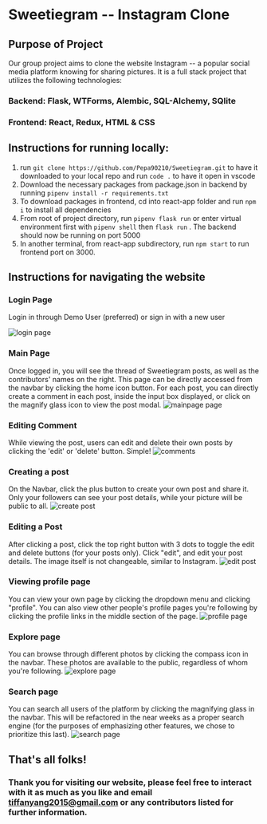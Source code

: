 # Sweetiegram -- Instagram Clone

## Purpose of Project

Our group project aims to clone the website Instagram -- a popular social media platform knowing for sharing pictures. It is a full stack project that utilizes the following technologies:

### Backend: Flask, WTForms, Alembic, SQL-Alchemy, SQlite
### Frontend: React, Redux, HTML & CSS

## Instructions for running locally:

1. run ```git clone https://github.com/Pepa90210/Sweetiegram.git``` to have it downloaded to your local repo and run ```code .``` to have it open in vscode
2. Download the necessary packages from package.json in backend by running ```pipenv install -r requirements.txt``` 
3. To download packages in frontend, cd into react-app folder and run ```npm i``` to install all dependencies
4. From root of project directory, run ```pipenv flask run``` or enter virtual environment first with ```pipenv shell``` then ```flask run``` . The backend should now be running on port 5000
5. In another terminal, from react-app subdirectory, run ```npm start``` to run frontend port on 3000.

## Instructions for navigating the website

### Login Page
Login in through Demo User (preferred) or sign in with a new user

![login page](./images/loginpage.png)

### Main Page
Once logged in, you will see the thread of Sweetiegram posts, as well as the contributors' names on the right. This page can be directly accessed from the navbar by clicking the home icon button. For each post, you can directly create a comment in each post, inside the input box displayed, or click on the magnify glass icon to view the post modal.
![mainpage page](./images/mainpage.png)

### Editing Comment
While viewing the post, users can edit and delete their own posts by clicking the 'edit' or 'delete' button. Simple!
![comments](./images/editcomment.png)

### Creating a post
On the Navbar, click the plus button to create your own post and share it. Only your followers can see your post details, while your picture will be public to all.
![create post](./images/createpost.png)

### Editing a Post
After clicking a post, click the top right button with 3 dots to toggle the edit and delete buttons (for your posts only). Click "edit", and edit your post details. The image itself is not changeable, similar to Instagram.
![edit post](./images/editpost.png)

### Viewing profile page
You can view your own page by clicking the dropdown menu and clicking "profile". You can also view other people's profile pages you're following by clicking the profile links in the middle section of the page.
![profile page](./images/followingpage.png)

### Explore page
You can browse through different photos by clicking the compass icon in the navbar. These photos are available to the public, regardless of whom you're following.
![explore page](./images/explorepage.png)

### Search page
You can search all users of the platform by clicking the magnifying glass in the navbar. This will be refactored in the near weeks as a proper search engine (for the purposes of emphasizing other features, we chose to prioritize this last). 
![search page](./images/searchpage1.png)


## That's all folks!
### Thank you for visiting our website, please feel free to interact with it as much as you like and email tiffanyang2015@gmail.com or any contributors listed for further information. 
